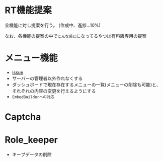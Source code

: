 # RT機能提案

全機能に対し提案を行う。
(作成中、進捗...10%)

なお、各機能の提案の中で`こんな感じ`になってるやつは有料版専用の提案

# メニュー機能
* [issue](https://github.com/RextTeam/rt-bot/issues/213)
* サーバーの管理者以外作れなくする
* ダッシュボードで現在存在するメニューの一覧(メニューの削除も可能)と、それぞれの内容の変更を行えるようにする
* `EmbedBuilderへの対応`
# Captcha
# Role_keeper
* キープデータの削除
# 
